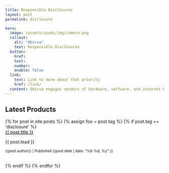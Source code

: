 ```yaml
---
title: Responsible Disclosures
layout: post
permalink: disclosure

hero:
  image: /assets/uswds/img/camera.png
  callout:
    alt: "Obsrva"
    text: Responsible Disclosures
  button:
    href: 
    text: 
    number: 
    enable: false
  link:
    text: Link to more about that priority
    href: /link/
  content: Obsrva engages vendors of hardware, software, and internet-based services in coordinated disclosures after the discovery of vulnerabilities effecting their products. Following industry standards, vendors are provided identification of the vulnerability, statements addressing impact, and mitigation recommendations.
---
```



<section class="grid-container usa-section">
    <div class="grid-row grid-gap">
    <div class="tablet:grid-col-4">
        <h2 class="font-heading-xl margin-top-0 tablet:margin-bottom-0">Latest Products</h2>
    </div>
    <div class="tablet:grid-col-8 usa-prose">
        {% for post in site.posts %}
        {% assign foo = post.tag %}
        {% if post.tag == 'disclosure' %}
        <div class="card border-light mb-3" style="width: 100%;">
            <div class="card-header">
            <a href="{{post.url}}" style="color:black;">{{ post.title }}</a>
            </div>
            <div class="card-body">
            <!-- <p class="card-text"><i>{{post.author}} | published {{post.date | date: "%b %d, %y" }}</i></p> -->
            <p class="card-text">{{ post.lead }}</p>
            <p class="card-text"><small class="text-muted">{{post.author}} | Published {{post.date | date: "%b %d, %y" }}</small></p>
            </div>
        </div>
        <br>
        {% endif %}
        {% endfor %}
    </div>
    </div>
</section>